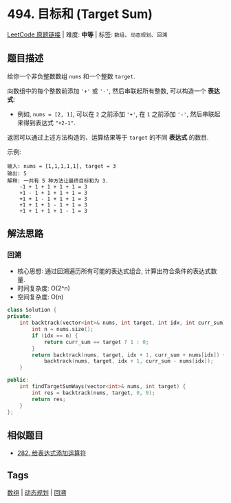 # 494. 目标和 (Target Sum)

[LeetCode 原题链接](https://leetcode.cn/problems/target-sum/) | 难度: **中等** | 标签: `数组`、`动态规划`、`回溯`

## 题目描述

给你一个非负整数数组 `nums` 和一个整数 `target`.

向数组中的每个整数前添加 `'+'` 或 `'-'`, 然后串联起所有整数, 可以构造一个 **表达式**:

- 例如, `nums = [2, 1]`, 可以在 `2` 之前添加 `'+'`, 在 `1` 之前添加 `'-'`, 然后串联起来得到表达式 `"+2-1"`.

返回可以通过上述方法构造的、运算结果等于 `target` 的不同 **表达式** 的数目.

示例:

```plaintext
输入: nums = [1,1,1,1,1], target = 3
输出: 5
解释: 一共有 5 种方法让最终目标和为 3.
    -1 + 1 + 1 + 1 + 1 = 3
    +1 - 1 + 1 + 1 + 1 = 3
    +1 + 1 - 1 + 1 + 1 = 3
    +1 + 1 + 1 - 1 + 1 = 3
    +1 + 1 + 1 + 1 - 1 = 3
```

## 解法思路

### 回溯

- 核心思想: 通过回溯遍历所有可能的表达式组合, 计算出符合条件的表达式数量.
- 时间复杂度: O(2^n)
- 空间复杂度: O(n)

```cpp
class Solution {
private:
    int backtrack(vector<int>& nums, int target, int idx, int curr_sum) {
        int n = nums.size();
        if (idx == n) {
            return curr_sum == target ? 1 : 0;
        }
        return backtrack(nums, target, idx + 1, curr_sum + nums[idx]) +
            backtrack(nums, target, idx + 1, curr_sum - nums[idx]);
    }

public:
    int findTargetSumWays(vector<int>& nums, int target) {
        int res = backtrack(nums, target, 0, 0);
        return res;
    }
};
```

## 相似题目

- [282. 给表达式添加运算符](https://leetcode.cn/problems/expression-add-operators/)

## Tags

[数组](/tags/array.md) | [动态规划](/tags/dynamic-programming.md) | [回溯](/tags/backtracking.md)
